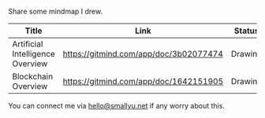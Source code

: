 
Share some mindmap I drew.

|Title|Link|Status|
|--|--|--|
|Artificial Intelligence Overview|<https://gitmind.com/app/doc/3b02077474> |Drawing|
|Blockchain Overview|<https://gitmind.com/app/doc/1642151905> |Drawing|

You can connect me via <hello@smallyu.net> if any worry about this.
